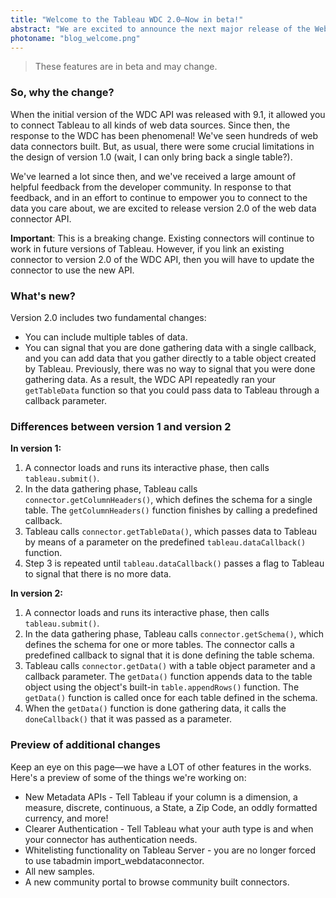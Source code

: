 ```yaml
---
title: "Welcome to the Tableau WDC 2.0—Now in beta!"
abstract: "We are excited to announce the next major release of the Web Data Connector, version 2.0.  The new version of the WDC will allow you to build more powerful connectors and adds support for multiple tables."
photoname: "blog_welcome.png"
---
```


> These features are in beta and may change.

### So, why the change?
When the initial version of the WDC API was released with 9.1, it allowed you
to connect Tableau to all kinds of web data sources.  Since then, the response to the WDC has been phenomenal! We've seen 
hundreds of web data connectors built.  But, as usual, there were some crucial limitations in the design of version 1.0 (wait, I can only bring back a single table?).

We've learned a lot since then, and we've received a large amount of helpful feedback from the developer community.
In response to that feedback, and in an effort to continue to empower you to connect to the data you care about,
we are excited to release version 2.0 of the web data connector API. 

**Important**: This is a breaking change. Existing connectors will continue to work in future versions of Tableau. However, if you link an existing connector to version 2.0 of the WDC API, then you will have to update the connector to use the new API.

### What's new?

Version 2.0 includes two fundamental changes:

- You can include multiple tables of data.
- You can signal that you are done gathering data with a single callback, and you can add data that you gather directly to a table object created by Tableau. Previously, there was no way to signal that you were done gathering data. As a result, the WDC API repeatedly ran your `getTableData` function so that you could pass data to Tableau through a callback parameter. 

### Differences between version 1 and version 2

**In version 1:**

1. A connector loads and runs its interactive phase, then calls `tableau.submit()`.
2. In the data gathering phase, Tableau calls `connector.getColumnHeaders()`, which defines the schema for a single table. The `getColumnHeaders()` function finishes by calling a predefined callback.
3. Tableau calls `connector.getTableData()`, which passes data to Tableau by means of a parameter on the predefined `tableau.dataCallback()` function.
4. Step 3 is repeated until `tableau.dataCallback()` passes a flag to Tableau to signal that there is no more data.

**In version 2:**

1. A connector loads and runs its interactive phase, then calls `tableau.submit()`.
2. In the data gathering phase, Tableau calls `connector.getSchema()`, which defines the schema for one or more tables. The connector calls a predefined callback to signal that it is done defining the table schema.
3. Tableau calls `connector.getData()` with a table object parameter and a callback parameter. The `getData()` function appends data to the table object using the object's built-in `table.appendRows()` function. The `getData()` function is called once for each table defined in the schema. 
4. When the `getData()` function is done gathering data, it calls the `doneCallback()` that it was passed as a parameter.

### Preview of additional changes

Keep an eye on this page—we have a LOT of other features in the works. Here's a preview of some of the things we're working on:

- New Metadata APIs - Tell Tableau if your column is a dimension, a measure, discrete, continuous, a State, a Zip Code, an oddly formatted currency, and more!
- Clearer Authentication - Tell Tableau what your auth type is and when your connector has authentication needs. 
- Whitelisting functionality on Tableau Server - you are no longer forced to use tabadmin import_webdataconnector.
- All new samples.
- A new community portal to browse community built connectors.
